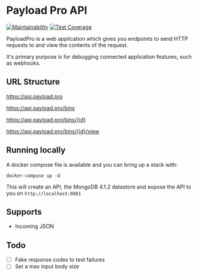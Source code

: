 # Payload Pro API

[![Maintainability](https://api.codeclimate.com/v1/badges/a99a88d28ad37a79dbf6/maintainability)](https://codeclimate.com/github/codeclimate/codeclimate/maintainability) 
[![Test Coverage](https://api.codeclimate.com/v1/badges/a99a88d28ad37a79dbf6/test_coverage)](https://codeclimate.com/github/codeclimate/codeclimate/test_coverage)

PayloadPro is a web application which gives you endpoints to send HTTP requests to and view the contents of the request.

It's primary purpose is for debugging connected application features, such as webhooks.

## URL Structure

https://api.payload.pro

https://api.payload.pro/bins

https://api.payload.pro/bins/{id}

https://api.payload.pro/bins/{id}/view

## Running locally

A docker compose file is available and you can bring up a stack with:

```
docker-compose up -d
```

This will create an API, the MongoDB 4.1.2 datastore and expose the API to you on `http://localhost:8081`

## Supports

 - Incoming JSON

## Todo

 - [ ] Fake response codes to test failures
 - [ ] Set a max input body size
